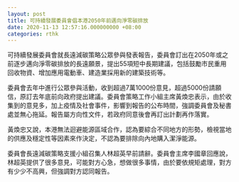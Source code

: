 ```yaml
---
layout: post
title: 可持續發展委員會倡本港2050年前邁向淨零碳排放
date: 2020-11-13 12:57:16.000000000 +08:00
categories: rthk
---
```


可持續發展委員會就長遠減碳策略公眾參與發表報告，委員會訂出在2050年或之前逐步邁向淨零碳排放的長遠願景，提出55項短中長期建議，包括鼓勵市民重用回收物資、增加應用電動車、建造業採用新的建築技術等。

委員會去年中進行公眾參與活動，收到超過7萬1000份意見，超過5000份請願信，原訂去年底前向政府提出建議。委員會策略工作小組主席黃煥忠表示，由於收集到的意見多，加上疫情及社會事件，影響到報告的公布時間，強調委員會及秘書處並無心拖延。報告屬方向性文件，若政府同意後會再訂出計劃再作落實。

黃煥忠又說，本港無法迴避能源區域合作，認為要綜合不同地方的形勢，檢視當地的供應及穩定性等因素來作決定，不認為要排除向內地購入潔淨能源。

委員會長遠減碳策略支援小組召集人林超英早前請辭。委員會主席李國章回應說，林超英提供了很多意見，可能對方心急，想做很多事情，由於要依規矩處理，對方有少少不高興，但強調對方認同報告。
